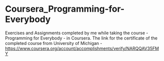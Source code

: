 # Coursera_Programming-for-Everybody
Exercises and Assignments completed by me while taking the course - Programming for Everybody - in Coursera. The link for the certificate of the completed course from University of Michigan - https://www.coursera.org/account/accomplishments/verify/NARQQAV35FMY
